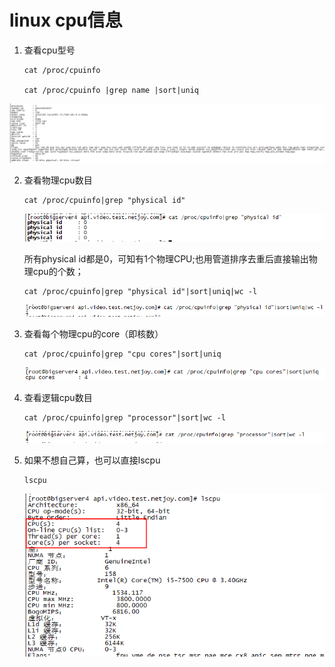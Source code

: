# linux cpu信息

1. 查看cpu型号

   ```
   cat /proc/cpuinfo
   
   cat /proc/cpuinfo |grep name |sort|uniq
   ```

![image-20211012163706432](https://raw.githubusercontent.com/Peanut-tdd/Picture/main/image-20211012163706432.png)

2. 查看物理cpu数目

   ```
   cat /proc/cpuinfo|grep "physical id"
   ```

   ![image-20211012163810442](https://raw.githubusercontent.com/Peanut-tdd/Picture/main/image-20211012163810442.png)

   所有physical id都是0，可知有1个物理CPU;也用管道排序去重后直接输出物理cpu的个数； 

   ```
   cat /proc/cpuinfo|grep "physical id"|sort|uniq|wc -l
   ```

   ![image-20211012164012585](https://raw.githubusercontent.com/Peanut-tdd/Picture/main/image-20211012164012585.png)

   

3. 查看每个物理cpu的core（即核数）

   ```
   cat /proc/cpuinfo|grep "cpu cores"|sort|uniq
   ```

   

   ![image-20211012164201356](https://raw.githubusercontent.com/Peanut-tdd/Picture/main/image-20211012164201356.png)

4. 查看逻辑cpu数目

   ```
   cat /proc/cpuinfo|grep "processor"|sort|wc -l
   ```

   ![image-20211012164318467](https://raw.githubusercontent.com/Peanut-tdd/Picture/main/image-20211012164318467.png)





5. 如果不想自己算，也可以直接lscpu

   ```
   lscpu
   ```

   ![image-20211012164522373](https://raw.githubusercontent.com/Peanut-tdd/Picture/main/image-20211012164522373.png)
